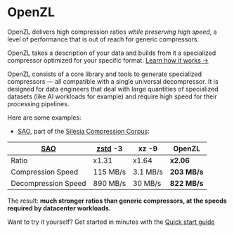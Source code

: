 # OpenZL

OpenZL delivers high compression ratios _while preserving high speed_, a level of performance that is out of reach for generic compressors.

OpenZL takes a description of your data and builds from it a specialized compressor optimized for your specific format. [Learn how it works →](getting-started/introduction.md)

OpenZL consists of a core library and tools to generate specialized compressors —
all compatible with a single universal decompressor.
It is designed for data engineers that deal with large quantities of specialized datasets (like AI workloads for example) and require high speed for their processing pipelines.

Here are some examples:

- [SAO], part of the [Silesia Compression Corpus](https://sun.aei.polsl.pl/~sdeor/index.php?page=silesia):

| [SAO] | [zstd](https://github.com/facebook/zstd) -3 | xz -9 | OpenZL |
| --- | --- | --- | --- |
| Ratio | x1.31 | x1.64 | **x2.06** |
| Compression Speed | 115 MB/s | 3.1 MB/s | **203 MB/s** |
| Decompression Speed | 890 MB/s | 30 MB/s | **822 MB/s** |

[SAO]: https://sun.aei.polsl.pl/~sdeor/corpus/sao.bz2

<!-- We should add more examples. For example, maybe a golden csv sample? -->

The result: **much stronger ratios than generic compressors, at the speeds required by datacenter workloads.**

Want to try it yourself? Get started in minutes with the [Quick start guide](getting-started/quick-start.md)

